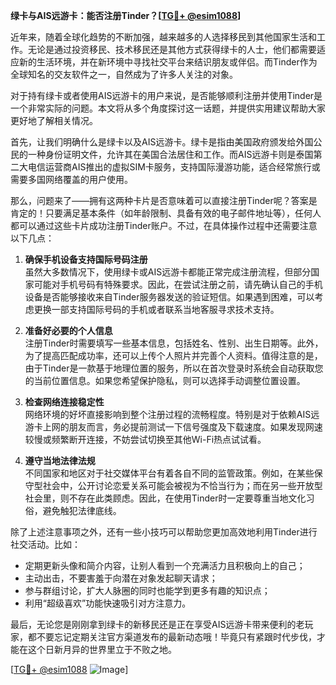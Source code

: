**绿卡与AIS远游卡：能否注册Tinder？[[TG💪+ @esim1088](https://t.me/s/esim1088)]**

近年来，随着全球化趋势的不断加强，越来越多的人选择移民到其他国家生活和工作。无论是通过投资移民、技术移民还是其他方式获得绿卡的人士，他们都需要适应新的生活环境，并在新环境中寻找社交平台来结识朋友或伴侣。而Tinder作为全球知名的交友软件之一，自然成为了许多人关注的对象。

对于持有绿卡或者使用AIS远游卡的用户来说，是否能够顺利注册并使用Tinder是一个非常实际的问题。本文将从多个角度探讨这一话题，并提供实用建议帮助大家更好地了解相关情况。

首先，让我们明确什么是绿卡以及AIS远游卡。绿卡是指由美国政府颁发给外国公民的一种身份证明文件，允许其在美国合法居住和工作。而AIS远游卡则是泰国第二大电信运营商AIS推出的虚拟SIM卡服务，支持国际漫游功能，适合经常旅行或需要多国网络覆盖的用户使用。

那么，问题来了——拥有这两种卡片是否意味着可以直接注册Tinder呢？答案是肯定的！只要满足基本条件（如年龄限制、具备有效的电子邮件地址等），任何人都可以通过这些卡片成功注册Tinder账户。不过，在具体操作过程中还需要注意以下几点：

1. **确保手机设备支持国际号码注册**  
   虽然大多数情况下，使用绿卡或AIS远游卡都能正常完成注册流程，但部分国家可能对手机号码有特殊要求。因此，在尝试注册之前，请先确认自己的手机设备是否能够接收来自Tinder服务器发送的验证短信。如果遇到困难，可以考虑更换一部支持国际号码的手机或者联系当地客服寻求技术支持。

2. **准备好必要的个人信息**  
   注册Tinder时需要填写一些基本信息，包括姓名、性别、出生日期等。此外，为了提高匹配成功率，还可以上传个人照片并完善个人资料。值得注意的是，由于Tinder是一款基于地理位置的服务，所以在首次登录时系统会自动获取您的当前位置信息。如果您希望保护隐私，则可以选择手动调整位置设置。

3. **检查网络连接稳定性**  
   网络环境的好坏直接影响到整个注册过程的流畅程度。特别是对于依赖AIS远游卡上网的朋友而言，务必提前测试一下信号强度及下载速度。如果发现网速较慢或频繁断开连接，不妨尝试切换至其他Wi-Fi热点试试看。

4. **遵守当地法律法规**  
   不同国家和地区对于社交媒体平台有着各自不同的监管政策。例如，在某些保守型社会中，公开讨论恋爱关系可能会被视为不恰当行为；而在另一些开放型社会里，则不存在此类顾虑。因此，在使用Tinder时一定要尊重当地文化习俗，避免触犯法律底线。

除了上述注意事项之外，还有一些小技巧可以帮助您更加高效地利用Tinder进行社交活动。比如：
- 定期更新头像和简介内容，让别人看到一个充满活力且积极向上的自己；
- 主动出击，不要害羞于向潜在对象发起聊天请求；
- 参与群组讨论，扩大人脉圈的同时也能学到更多有趣的知识点；
- 利用“超级喜欢”功能快速吸引对方注意力。

最后，无论您是刚刚拿到绿卡的新移民还是正在享受AIS远游卡带来便利的老玩家，都不要忘记定期关注官方渠道发布的最新动态哦！毕竟只有紧跟时代步伐，才能在这个日新月异的世界里立于不败之地。

[[TG💪+ @esim1088](https://t.me/s/esim1088) ![Image](https://i.postimg.cc/4NQfJmqS/Snipaste-2025-05-13-00-14-12.png)]